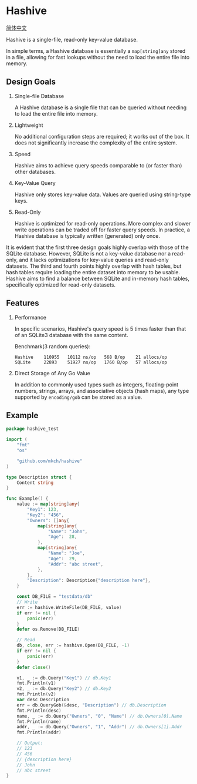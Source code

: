 # Hashive

[简体中文](README_CN.md)

Hashive is a single-file, read-only key-value database.

In simple terms, a Hashive database is essentially a `map[string]any` stored in a file, allowing for fast lookups without the need to load the entire file into memory.

## Design Goals

1. Single-file Database

    A Hashive database is a single file that can be queried without needing to load the entire file into memory.

2. Lightweight

    No additional configuration steps are required; it works out of the box. It does not significantly increase the complexity of the entire system.

3. Speed

    Hashive aims to achieve query speeds comparable to (or faster than) other databases.

4. Key-Value Query

    Hashive only stores key-value data. Values are queried using string-type keys.

5. Read-Only

    Hashive is optimized for read-only operations. More complex and slower write operations can be traded off for faster query speeds. In practice, a Hashive database is typically written (generated) only once.

It is evident that the first three design goals highly overlap with those of the SQLite database. However, SQLite is not a key-value database nor a read-only, and it lacks optimizations for key-value queries and read-only datasets. The third and fourth points highly overlap with hash tables, but hash tables require loading the entire dataset into memory to be usable. Hashive aims to find a balance between SQLite and in-memory hash tables, specifically optimized for read-only datasets.

## Features

1. Performance

    In specific scenarios, Hashive's query speed is 5 times faster than that of an SQLite3 database with the same content.

    Benchmark(3 random queries):

    ```text
    Hashive    110955   10112 ns/op   568 B/op    21 allocs/op
    SQLite     22893    51927 ns/op   1760 B/op   57 allocs/op
    ```

2. Direct Storage of Any Go Value

    In addition to commonly used types such as integers, floating-point numbers, strings, arrays, and associative objects (hash maps), any type supported by `encoding/gob` can be stored as a value.

## Example

```go
package hashive_test

import (
    "fmt"
    "os"

    "github.com/mkch/hashive"
)

type Description struct {
    Content string
}

func Example() {
    value := map[string]any{
        "Key1": 123,
        "Key2": "456",
        "Owners": []any{
            map[string]any{
                "Name": "John",
                "Age":  28,
            },
            map[string]any{
                "Name": "Joe",
                "Age":  29,
                "Addr": "abc street",
            },
        },
        "Description": Description{"description here"},
    }

    const DB_FILE = "testdata/db"
    // Write
    err := hashive.WriteFile(DB_FILE, value)
    if err != nil {
        panic(err)
    }
    defer os.Remove(DB_FILE)

    // Read
    db, close, err := hashive.Open(DB_FILE, -1)
    if err != nil {
        panic(err)
    }
    defer close()

    v1, _ := db.Query("Key1") // db.Key1
    fmt.Println(v1)
    v2, _ := db.Query("Key2") // db.Key2
    fmt.Println(v2)
    var desc Description
    err = db.QueryGob(&desc, "Description") // db.Description
    fmt.Println(desc)
    name, _ := db.Query("Owners", "0", "Name") // db.Owners[0].Name
    fmt.Println(name)
    addr, _ := db.Query("Owners", "1", "Addr") // db.Owners[1].Addr
    fmt.Println(addr)

    // Output:
    // 123
    // 456
    // {description here}
    // John
    // abc street
}
```
